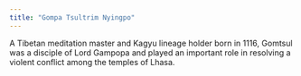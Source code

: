 ```yaml
---
title: "Gompa Tsultrim Nyingpo"
---
```


A Tibetan meditation master and Kagyu lineage holder born in 1116, Gomtsul was a disciple of Lord Gampopa and played an important role in resolving a violent conflict among the temples of Lhasa.
